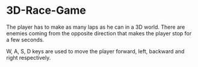 # 3D-Race-Game
The player has to make as many laps as he can in a 3D world. There are enemies coming from the opposite direction that makes the player stop for a few seconds.

W, A, S, D keys are used to move the player forward, left, backward and right respectively. 

